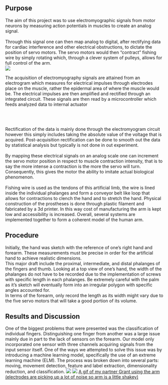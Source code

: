 
<h2>Purpose</h2>
<p>The aim of this project was to use electromyographic signals from motor neurons by measuring action potentials in muscles to create an analog signal. 
  </br> </br>
  Through this signal one can then map analog to digital, after rectifying data for cardiac interference and other electrical obstructions, to dictate the position of servo motors. The servo motors would then “contract” fishing wire by simply rotating which, through a clever system of pulleys, allows for full control of the arm. 
   </br><img src="https://i.imgur.com/9MxpJgs.jpg"/> </br>
   
  The acquisition of electromyography signals are attained from an electrogram which measures for electrical impulses through electrodes place on the muscle, rather the epidermal area of where the muscle would be. The electrical impulses are then amplified and rectified through an integrated circuit. These signals are then read by a microcontroller which feeds analyzed data to internal actuator</p>
   </br> </br>
<p>Rectification of the data is mainly done through the electromyogram circuit however this simply includes taking the absolute value of the voltage that is acquired. Post-acquisition rectification can be done to smooth out the data by statistical analysis but typically is not done in out experiment. 
   </br> </br>By mapping these electrical signals on an analog scale one can increment the servo motor position in respect to muscle contraction intensity, that is to say the more intense a contraction is the more the servo will turn. Consequently, this gives the motor the ability to imitate actual biological phenomenon. 
    </br> </br>Fishing wire is used as the tendons of this artificial limb, the wire is lined inside the individual phalanges and form a conveyor belt like loop that allows for contractions to clench the hand and to stretch the hand. Physical construction of the prostheses is done through plastic filament and fabricated by a 3d printer. In this way cost of manufacturing the arm is kept low and accessibility is increased. Overall, several systems are implemented together to form a coherent model of the human arm.</p>
<h2>Procedure</h2>
  <p>Initially, the hand was sketch with the reference of one’s right hand and forearm. These measurements must be precise in order for the artificial hand to achieve realistic dimensions. </br>
  This major draft include the proximal, intermediate, and distal phalanges of the fingers and thumb. Looking at a top view of one’s hand, the width of the phalanges do not have to be recorded due to the implementation of screws with specific length in each phalanges. Be extremely careful with the palm as it’s sketch will eventually form into an irregular polygon with specific angles accounted for.
  </br>In terms of the forearm, only record the length as its width might vary due to the five servo motors that will take a good portion of its volume.
</p>

<h2>Results and Discussion </h2>
  One of the biggest problems that were presented was the classification of individual fingers. Distinguishing one finger from another was a large issue mainly due in part to the lack of sensors on the forearm. Our model only incorporated one sensor with three channels acquiring signals from the input sensor itself. One of the ways we attempted to solve this issue was by introducing a machine learning model, specifically the use of an extreme learning machine (ELM). The process was broken down into several parts: moving, movement detection, feature and label extraction, dimensionality reduction, and classification.


<img src="https://i.imgur.com/3aDkbFI.jpg"/>
<img src="https://i.imgur.com/vWHt7pM.jpg"/>
<a href='https://imgur.com/1H216oR'> A gif of my partner Grant using the arm (electrodes are picking up a lot of noise so arm is a little shakey)</a>
